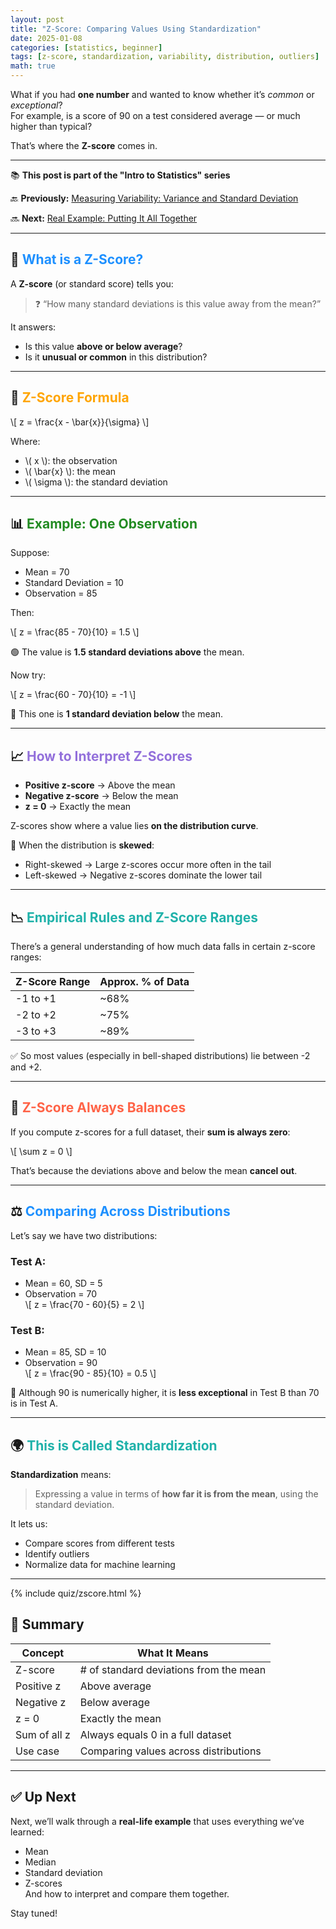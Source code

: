 ```yaml
---
layout: post
title: "Z-Score: Comparing Values Using Standardization"
date: 2025-01-08
categories: [statistics, beginner]
tags: [z-score, standardization, variability, distribution, outliers]
math: true
---
```


What if you had **one number** and wanted to know whether it’s *common* or *exceptional*?  
For example, is a score of 90 on a test considered average — or much higher than typical?

That’s where the **Z-score** comes in.

---

<div class="series-nav">
  <p>📚 <strong>This post is part of the "Intro to Statistics" series</strong></p>
  <p>🔙 <strong>Previously:</strong> <a href="/posts/variance-standard-deviation/">Measuring Variability: Variance and Standard Deviation</a></p>
  <p>🔜 <strong>Next:</strong> <a href="/posts/full-case-study/">Real Example: Putting It All Together</a></p>
</div>

---

## 🎯 <span style="color:#1E90FF;">What is a Z-Score?</span>

A **Z-score** (or standard score) tells you:

> ❓ “How many standard deviations is this value away from the mean?”

It answers:
- Is this value **above or below average**?
- Is it **unusual or common** in this distribution?

---

## 🧮 <span style="color:#FFA500;">Z-Score Formula</span>

\\[
z = \frac{x - \bar{x}}{\sigma}
\\]

Where:
- \\( x \\): the observation  
- \\( \bar{x} \\): the mean  
- \\( \sigma \\): the standard deviation

---

## 📊 <span style="color:#228B22;">Example: One Observation</span>

Suppose:
- Mean = 70  
- Standard Deviation = 10  
- Observation = 85

Then:

\\[
z = \frac{85 - 70}{10} = 1.5
\\]

🟢 The value is **1.5 standard deviations above** the mean.

Now try:

\\[
z = \frac{60 - 70}{10} = -1
\\]

🔵 This one is **1 standard deviation below** the mean.

---

## 📈 <span style="color:#9370DB;">How to Interpret Z-Scores</span>

- **Positive z-score** → Above the mean  
- **Negative z-score** → Below the mean  
- **z = 0** → Exactly the mean

Z-scores show where a value lies **on the distribution curve**.

📌 When the distribution is **skewed**:
- Right-skewed → Large z-scores occur more often in the tail  
- Left-skewed → Negative z-scores dominate the lower tail

---

## 📉 <span style="color:#20B2AA;">Empirical Rules and Z-Score Ranges</span>

There’s a general understanding of how much data falls in certain z-score ranges:

| Z-Score Range | Approx. % of Data |
|---------------|-------------------|
| -1 to +1      | ~68%              |
| -2 to +2      | ~75%              |
| -3 to +3      | ~89%              |

✅ So most values (especially in bell-shaped distributions) lie between -2 and +2.

---

## 🔁 <span style="color:#FF6347;">Z-Score Always Balances</span>

If you compute z-scores for a full dataset, their **sum is always zero**:

\\[
\sum z = 0
\\]

That’s because the deviations above and below the mean **cancel out**.

---

## ⚖️ <span style="color:#1E90FF;">Comparing Across Distributions</span>

Let’s say we have two distributions:

### Test A:
- Mean = 60, SD = 5  
- Observation = 70  
\\[
z = \frac{70 - 60}{5} = 2
\\]

### Test B:
- Mean = 85, SD = 10  
- Observation = 90  
\\[
z = \frac{90 - 85}{10} = 0.5
\\]

📌 Although 90 is numerically higher, it is **less exceptional** in Test B than 70 is in Test A.

---

## 🌍 <span style="color:#20B2AA;">This is Called Standardization</span>

**Standardization** means:
> Expressing a value in terms of **how far it is from the mean**, using the standard deviation.

It lets us:
- Compare scores from different tests
- Identify outliers
- Normalize data for machine learning

---

{% include quiz/zscore.html %}


## 🧠 Summary

| Concept           | What It Means                                |
|-------------------|-----------------------------------------------|
| Z-score           | # of standard deviations from the mean        |
| Positive z        | Above average                                 |
| Negative z        | Below average                                 |
| z = 0             | Exactly the mean                              |
| Sum of all z      | Always equals 0 in a full dataset             |
| Use case          | Comparing values across distributions         |

---

## ✅ Up Next

Next, we’ll walk through a **real-life example** that uses everything we’ve learned:
- Mean
- Median
- Standard deviation
- Z-scores  
And how to interpret and compare them together.

Stay tuned!
